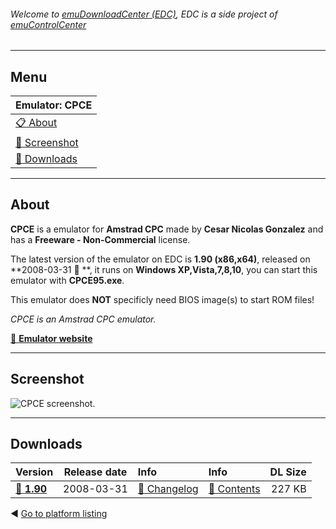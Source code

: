 ###### Welcome to [emuDownloadCenter (EDC)](https://github.com/PhoenixInteractiveNL/emuDownloadCenter/wiki/), EDC is a side project of [emuControlCenter](https://github.com/PhoenixInteractiveNL/emuControlCenter/wiki/)
***
## Menu
| **Emulator: CPCE** |
|:---------|
| [:clipboard: About](#about) |
| [:sunrise: Screenshot](#screenshot) |
| [:floppy_disk: Downloads](#downloads) |
***
## About
**CPCE** is a emulator for **Amstrad CPC** made by **Cesar Nicolas Gonzalez** and has a **Freeware - Non-Commercial** license.

The latest version of the emulator on EDC is **1.90 (x86,x64)**, released on **2008-03-31 :triangular_flag_on_post: **, it runs on **Windows XP,Vista,7,8,10**, you can start this emulator with **CPCE95.exe**.

This emulator does **NOT** specificly need BIOS image(s) to start ROM files!

_CPCE is an Amstrad CPC emulator._

[:link: **Emulator website**](http://cpce.emuunlim.com/)
***
## Screenshot
![](https://raw.githubusercontent.com/PhoenixInteractiveNL/emuDownloadCenter/master/hooks/cpce/screen.jpg "CPCE screenshot.")
***
## Downloads
| Version  | Release date  | Info       | Info       | DL Size    |
|:---------|:-------------:|:-----------|:-----------|-----------:|
| [:floppy_disk: **1.90**](https://github.com/PhoenixInteractiveNL/edc-repo0002/raw/master/cpce/1.90.7z) | 2008-03-31 | [:page_facing_up: Changelog](https://github.com/PhoenixInteractiveNL/edc-repo0002/blob/master/cpce/1.90_changelog.txt) | [:mag_right: Contents](https://github.com/PhoenixInteractiveNL/edc-repo0002/blob/master/cpce/1.90_contents.txt) | 227 KB |

:arrow_backward: [Go to platform listing](https://github.com/PhoenixInteractiveNL/emuDownloadCenter/wiki/EDC-Platform-List)
